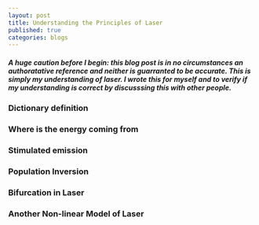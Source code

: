 ```yaml
---
layout: post
title: Understanding the Principles of Laser 
published: true
categories: blogs
---
```


##### A huge caution before I begin: this blog post is in no circumstances an authoratative reference and neither is guarranted to be accurate. This is simply my understanding of laser. I wrote this for myself and to verify if my understanding is correct by discusssing this with other people.  

### Dictionary definition

### Where is the energy coming from

### Stimulated emission

### Population Inversion

### Bifurcation in Laser

### Another Non-linear Model of Laser

### 